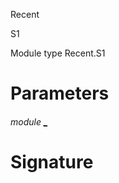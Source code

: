 Recent

S1

Module type Recent.S1

# Parameters

<a id="argument-1-_"></a>

###### module [_](Recent.module-type-S1.argument-1-_.md)

# Signature